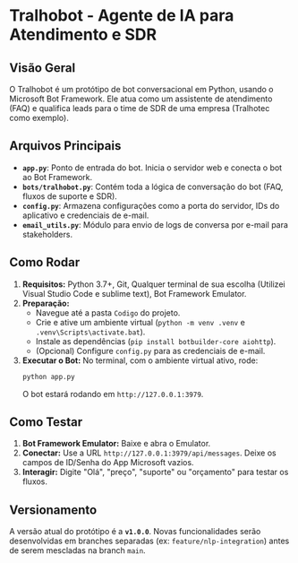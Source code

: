 # Tralhobot - Agente de IA para Atendimento e SDR

## Visão Geral

O Tralhobot é um protótipo de bot conversacional em Python, usando o Microsoft Bot Framework. Ele atua como um assistente de atendimento (FAQ) e qualifica leads para o time de SDR de uma empresa (Tralhotec como exemplo).

## Arquivos Principais

* **`app.py`**: Ponto de entrada do bot. Inicia o servidor web e conecta o bot ao Bot Framework.
* **`bots/tralhobot.py`**: Contém toda a lógica de conversação do bot (FAQ, fluxos de suporte e SDR).
* **`config.py`**: Armazena configurações como a porta do servidor, IDs do aplicativo e credenciais de e-mail.
* **`email_utils.py`**: Módulo para envio de logs de conversa por e-mail para stakeholders.

## Como Rodar

1.  **Requisitos:** Python 3.7+, Git, Qualquer terminal de sua escolha (Utilizei Visual Studio Code e sublime text), Bot Framework Emulator.
2.  **Preparação:**
    * Navegue até a pasta `Codigo` do projeto.
    * Crie e ative um ambiente virtual (`python -m venv .venv` e `.venv\Scripts\activate.bat`).
    * Instale as dependências (`pip install botbuilder-core aiohttp`).
    * (Opcional) Configure `config.py` para as credenciais de e-mail.
3.  **Executar o Bot:** No terminal, com o ambiente virtual ativo, rode:
    ```bash
    python app.py
    ```
    O bot estará rodando em `http://127.0.0.1:3979`.

## Como Testar

1.  **Bot Framework Emulator:** Baixe e abra o Emulator.
2.  **Conectar:** Use a URL `http://127.0.0.1:3979/api/messages`. Deixe os campos de ID/Senha do App Microsoft vazios.
3.  **Interagir:** Digite "Olá", "preço", "suporte" ou "orçamento" para testar os fluxos.

## Versionamento

A versão atual do protótipo é a **`v1.0.0`**. Novas funcionalidades serão desenvolvidas em branches separadas (ex: `feature/nlp-integration`) antes de serem mescladas na branch `main`.
